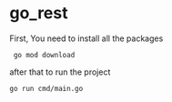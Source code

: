 # go_rest

First, You need to install all the packages

``` go mod download```

after that to run the project

```go run cmd/main.go```
